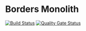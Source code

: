 # Borders Monolith

[![Build Status](https://app.travis-ci.com/safecornerscoffee/borders-monolith.svg?branch=master)](https://app.travis-ci.com/safecornerscoffee/borders-monolith)
[![Quality Gate Status](https://sonarcloud.io/api/project_badges/measure?project=safecornerscoffee_borders-monolith&metric=alert_status)](https://sonarcloud.io/dashboard?id=safecornerscoffee_borders-monolith)


